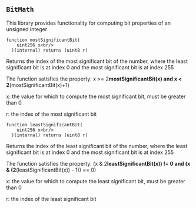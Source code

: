 
## `BitMath`


This library provides functionality for computing bit properties of an unsigned integer


 ```solidity 
 function mostSignificantBit(
     uint256 x<br/>
   )(internal) returns (uint8 r)
 ``` 

Returns the index of the most significant bit of the number,
    where the least significant bit is at index 0 and the most significant bit is at index 255

The function satisfies the property:
    x >= 2**mostSignificantBit(x) and x < 2**(mostSignificantBit(x)+1)


x: the value for which to compute the most significant bit, must be greater than 0


r: the index of the most significant bit

 ```solidity 
 function leastSignificantBit(
     uint256 x<br/>
   )(internal) returns (uint8 r)
 ``` 

Returns the index of the least significant bit of the number,
    where the least significant bit is at index 0 and the most significant bit is at index 255

The function satisfies the property:
    (x & 2**leastSignificantBit(x)) != 0 and (x & (2**(leastSignificantBit(x)) - 1)) == 0)


x: the value for which to compute the least significant bit, must be greater than 0


r: the index of the least significant bit


